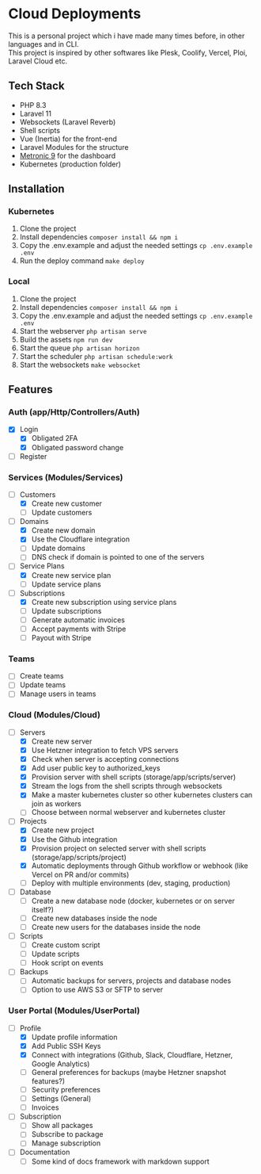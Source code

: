 # Cloud Deployments
This is a personal project which i have made many times before, in other languages and in CLI.  
This project is inspired by other softwares like Plesk, Coolify, Vercel, Ploi, Laravel Cloud etc.

## Tech Stack
- PHP 8.3
- Laravel 11
- Websockets (Laravel Reverb)
- Shell scripts
- Vue (Inertia) for the front-end
- Laravel Modules for the structure
- [Metronic 9](https://keenthemes.com/metronic/) for the dashboard
- Kubernetes (production folder)

## Installation

### Kubernetes
1. Clone the project
2. Install dependencies `composer install && npm i`
3. Copy the .env.example and adjust the needed settings `cp .env.example .env`
4. Run the deploy command `make deploy`
 
### Local
1. Clone the project
2. Install dependencies `composer install && npm i`
3. Copy the .env.example and adjust the needed settings `cp .env.example .env`
4. Start the webserver `php artisan serve`
5. Build the assets `npm run dev`
6. Start the queue `php artisan horizon`
7. Start the scheduler `php artisan schedule:work`
8. Start the websockets `make websocket`

## Features  

### Auth  (app/Http/Controllers/Auth)

- [x] Login
  - [x] Obligated 2FA
  - [x] Obligated password change
- [ ] Register

### Services (Modules/Services)
- [ ] Customers
  - [x] Create new customer
  - [ ] Update customers

- [ ] Domains
  - [x] Create new domain
  - [x] Use the Cloudflare integration
  - [ ] Update domains
  - [ ] DNS check if domain is pointed to one of the servers
- [ ] Service Plans
  - [x] Create new service plan
  - [ ] Update service plans
- [ ] Subscriptions
  - [x] Create new subscription using service plans
  - [ ] Update subscriptions
  - [ ] Generate automatic invoices
  - [ ] Accept payments with Stripe
  - [ ] Payout with Stripe 

### Teams
- [ ] Create teams
- [ ] Update teams
- [ ] Manage users in teams

### Cloud (Modules/Cloud)
- [ ] Servers
  - [x] Create new server
  - [x] Use Hetzner integration to fetch VPS servers
  - [x] Check when server is accepting connections
  - [x] Add user public key to authorized_keys
  - [x] Provision server with shell scripts (storage/app/scripts/server)
  - [x] Stream the logs from the shell scripts through websockets
  - [x] Make a master kubernetes cluster so other kubernetes clusters can join as workers
  - [ ] Choose between normal webserver and kubernetes cluster
- [ ] Projects
  - [x] Create new project
  - [x] Use the Github integration
  - [x] Provision project on selected server with shell scripts (storage/app/scripts/project)
  - [x] Automatic deployments through Github workflow or webhook (like Vercel on PR and/or commits)
  - [ ] Deploy with multiple environments (dev, staging, production)
- [ ] Database
  - [ ] Create a new database node (docker, kubernetes or on server itself?)
  - [ ] Create new databases inside the node
  - [ ] Create new users for the databases inside the node
- [ ] Scripts
  - [ ] Create custom script
  - [ ] Update scripts
  - [ ] Hook script on events
- [ ] Backups
  - [ ] Automatic backups for servers, projects and database nodes
  - [ ] Option to use AWS S3 or SFTP to server

### User Portal (Modules/UserPortal)
- [ ] Profile
  - [x] Update profile information
  - [x] Add Public SSH Keys
  - [x] Connect with integrations (Github, Slack, Cloudflare, Hetzner, Google Analytics)
  - [ ] General preferences for backups (maybe Hetzner snapshot features?)
  - [ ] Security preferences
  - [ ] Settings (General)
  - [ ] Invoices
- [ ] Subscription
  - [ ] Show all packages
  - [ ] Subscribe to package
  - [ ] Manage subscription
- [ ] Documentation
  - [ ] Some kind of docs framework with markdown support
